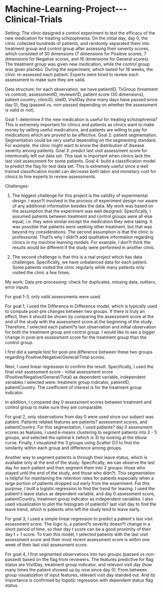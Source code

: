 # Machine-Learning-Project---Clinical-Trials
Setting: The clinic designed a control experiment to test the efficacy of the new medication for treating schizophrenia. On the initial day, day 0, the clinic collected hundreds of patients, and randomly separated them into treatment group and control group after assessing their severity scores, which consisted of 30 dimensions (7 dimensions for Positive scores, 7 dimensions for Negative scores, and 16 dimensions for General scores). The treatment group was given new medication, while the control group was given placebo. During the experiment, which lasted for 18 weeks, the clinic re-assessed each patient. Experts were hired to review each assessment to make sure they are valid. 

Data structure: for each observation, we have patientID, TxGroup (treatment vs control), assessmentID, reviewerID, patient score (30 dimensions), patient country, clinicID, siteID, VisitDay (how many days have passed since day 0), flag (passed vs. non-passed depending on whether the assessment is valid or not).

Goal 1: determine if the new medication is useful for treating schizophrenia? This is extremely important for clinics and patients as clinics want to make money by selling useful medications, and patients are willing to pay for medications which are proved to be effective.
Goal 2: patient segmentation. Segmentation could be very useful depending on the segmenting standard. For example, the clinic might want to know the distribution of disease severity among patients.
Goal 3: predict last visit assessment score for intentionally left out data set. This task is important when clinics lack the last visit assessment for some patients. 
Goal 4: build a classification model to predict the flag for test data set. This is extremely useful since a well trained classification model can decrease both labor and monetary cost for clinics to hire experts to review assessments.

Challenges: 
1. The biggest challenge for this project is the validity of experimental design. I wasn?t involved in the process of experiment design nor aware of any additional information besides the data. My work was based on the assumption that the experiment was well designed. Specifically, I assumed patients between treatment and control groups were all else equal, i.e. they were similar except the medication they were taking. It was possible that patients were seeking other treatment, but that was beyond my considerations. The second assumption is that the clinic is professional. That?s why I didn?t add qualitative information regarding clinics in my machine learning models. For example, I don?t think the results would be different if the study were performed in another clinic.

2. The second challenge is that this is a real project which has data challenges. Specifically, we have unbalanced data for each patient. Some patients visited the clinic regularly while many patients only visited the clinic a few times.

My work:
Data pre-processing: check for duplicates, missing data, outliers, error inputs

For goal 1-3, only valid assessments were used.

For goal 1, I used the Difference in Difference model, which is typically used to compute post-pre changes between two groups. If there is truly an effect, then it should be shown by comparing the assessment score at the end of the study with the assessment score at the beginning of the study. Therefore, I selected each patient?s last observation and initial observation for both the treatment group and control group. I would like to see a bigger change in post-pre assessment score for the treatment group than the control group. 

I first did a sample test for post-pre difference between these two groups regarding Positive/Negative/General/Total scores.

Next, I used linear regression to confirm the result. Specifically, I used the final visit assessment score - initial assessment score (Positive/Negative/General/Total) as dependent variable, independent variables I selected were: treatment group indicator, patientID, patientCountry. The coefficient of interest is for the treatment group indicator.

In addition, I compared day 0 assessment scores between treatment and control group to make sure they are comparable. 

For goal 2, only observations from day 0 were used since our subject was patient. Patients related features are patients? assessment scores, and patientCountry. For this segmentation, I used patients? day 0 assessment scores as features. I used k-means clustering to segment patients into 2 - 5 groups, and selected the optimal k (which is 3) by looking at the elbow curve. Finally, I visualized the 3 groups using Scatter D3 to find the similarity within each group and difference among groups.

Another way to segment patients is through their leave status, which is available only at the end of the study. Specifically, we can observe the last day for each patient and then segment them into 2 groups: those who stayed until the end of the study, and those who didn?t. This segmentation is helpful for maintaining the retention rates for patients especially when a large portion of patients dropped out early from the experiment. For this purpose, I built a logistic regression to find the trend for leaving. I used the patient's leave status as dependent variable, and day 0 assessment score, patientCountry, treatment group indicator as independent variables. I also used visualization to plot the histogram of patients? last visit day to find the leave trend, which is patients who left the study tend to leave early. 

For goal 3, I used a simple linear regression to predict a patient's last visit assessment score. The logic is, a patient?s severity doesn?t change in a short period of time, so their day t score can be a good proximity of their day t + 1 score. To train this model, I selected patients with the last visit assessment score and their most recent assessment score is within one week of their last visit assessment score. 

For goal 4, I first segmented observations into two groups (passed vs non-passed) based on the flag from reviewers. The features predictive for flag status are VisitDay, treatment group indicator, and relevant visit day (how many times the patient showed up by now since day 0). From between group visualization of input features, relevant visit day standed out. And its importance is confirmed by logistic regression with dependent status flag status. 
